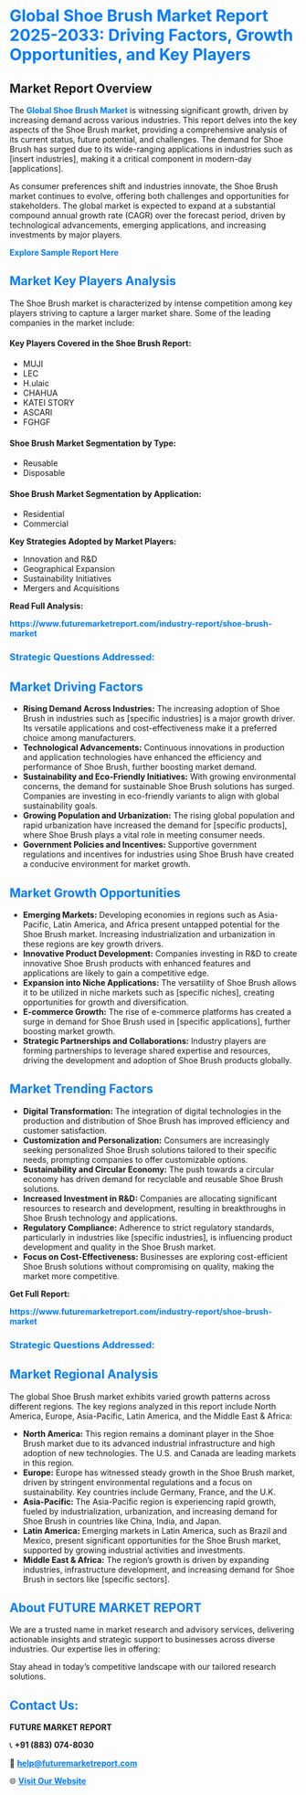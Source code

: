 <h1 style="color: #007BFF;">Global Shoe Brush Market Report 2025-2033: Driving Factors, Growth Opportunities, and Key Players</h1>

<section id="overview">
<h2>Market Report Overview</h2>
<p>The <a href="https://www.futuremarketreport.com/industry-report/shoe-brush-market" style="color: #007BFF; text-decoration: none;"><strong>Global Shoe Brush Market</strong></a> is witnessing significant growth, driven by increasing demand across various industries. This report delves into the key aspects of the Shoe Brush market, providing a comprehensive analysis of its current status, future potential, and challenges. The demand for Shoe Brush has surged due to its wide-ranging applications in industries such as [insert industries], making it a critical component in modern-day [applications].</p>
<p>As consumer preferences shift and industries innovate, the Shoe Brush market continues to evolve, offering both challenges and opportunities for stakeholders. The global market is expected to expand at a substantial compound annual growth rate (CAGR) over the forecast period, driven by technological advancements, emerging applications, and increasing investments by major players.</p>
</section>

<section id="overview">
<p><a href="https://www.futuremarketreport.com/request-sample/reportId=84972" style="color: #007BFF; text-decoration: none;"><strong>Explore Sample Report Here</strong></a></p>
</section>

<section id="key-players">
<h2 style="color: #007BFF;">Market Key Players Analysis</h2>
<p>The Shoe Brush market is characterized by intense competition among key players striving to capture a larger market share. Some of the leading companies in the market include:</p>
<h4>Key Players Covered in the Shoe Brush Report:</h4>
<ul><li>MUJI</li><li>LEC</li><li>H.ulaic</li><li>CHAHUA</li><li>KATEI STORY</li><li>ASCARI</li><li>FGHGF</li></ul>
<h4>Shoe Brush Market Segmentation by Type:</h4>
<ul><li>Reusable</li><li>Disposable</li></ul>

<h4>Shoe Brush Market Segmentation by Application:</h4>
<ul><li>Residential</li><li>Commercial</li></ul>
<p><strong>Key Strategies Adopted by Market Players:</strong></p>
<ul>
<li>Innovation and R&D</li>
<li>Geographical Expansion</li>
<li>Sustainability Initiatives</li>
<li>Mergers and Acquisitions</li>
</ul>
</section>

<section>
<p><strong>Read Full Analysis: </strong></p><a href="https://www.futuremarketreport.com/industry-report/shoe-brush-market" style="color: #007BFF; text-decoration: none;"><strong>https://www.futuremarketreport.com/industry-report/shoe-brush-market</strong></a>
<h3 style="color: #007BFF;">Strategic Questions Addressed:</h3>
</section>

<section id="driving-factors">
<h2 style="color: #007BFF;">Market Driving Factors</h2>
<ul>
<li><strong>Rising Demand Across Industries:</strong> The increasing adoption of Shoe Brush in industries such as [specific industries] is a major growth driver. Its versatile applications and cost-effectiveness make it a preferred choice among manufacturers.</li>
<li><strong>Technological Advancements:</strong> Continuous innovations in production and application technologies have enhanced the efficiency and performance of Shoe Brush, further boosting market demand.</li>
<li><strong>Sustainability and Eco-Friendly Initiatives:</strong> With growing environmental concerns, the demand for sustainable Shoe Brush solutions has surged. Companies are investing in eco-friendly variants to align with global sustainability goals.</li>
<li><strong>Growing Population and Urbanization:</strong> The rising global population and rapid urbanization have increased the demand for [specific products], where Shoe Brush plays a vital role in meeting consumer needs.</li>
<li><strong>Government Policies and Incentives:</strong> Supportive government regulations and incentives for industries using Shoe Brush have created a conducive environment for market growth.</li>
</ul>
</section>

<section id="growth-opportunities">
<h2 style="color: #007BFF;">Market Growth Opportunities</h2>
<ul>
<li><strong>Emerging Markets:</strong> Developing economies in regions such as Asia-Pacific, Latin America, and Africa present untapped potential for the Shoe Brush market. Increasing industrialization and urbanization in these regions are key growth drivers.</li>
<li><strong>Innovative Product Development:</strong> Companies investing in R&D to create innovative Shoe Brush products with enhanced features and applications are likely to gain a competitive edge.</li>
<li><strong>Expansion into Niche Applications:</strong> The versatility of Shoe Brush allows it to be utilized in niche markets such as [specific niches], creating opportunities for growth and diversification.</li>
<li><strong>E-commerce Growth:</strong> The rise of e-commerce platforms has created a surge in demand for Shoe Brush used in [specific applications], further boosting market growth.</li>
<li><strong>Strategic Partnerships and Collaborations:</strong> Industry players are forming partnerships to leverage shared expertise and resources, driving the development and adoption of Shoe Brush products globally.</li>
</ul>
</section>

<section id="trending-factors">
<h2 style="color: #007BFF;">Market Trending Factors</h2>
<ul>
<li><strong>Digital Transformation:</strong> The integration of digital technologies in the production and distribution of Shoe Brush has improved efficiency and customer satisfaction.</li>
<li><strong>Customization and Personalization:</strong> Consumers are increasingly seeking personalized Shoe Brush solutions tailored to their specific needs, prompting companies to offer customizable options.</li>
<li><strong>Sustainability and Circular Economy:</strong> The push towards a circular economy has driven demand for recyclable and reusable Shoe Brush solutions.</li>
<li><strong>Increased Investment in R&D:</strong> Companies are allocating significant resources to research and development, resulting in breakthroughs in Shoe Brush technology and applications.</li>
<li><strong>Regulatory Compliance:</strong> Adherence to strict regulatory standards, particularly in industries like [specific industries], is influencing product development and quality in the Shoe Brush market.</li>
<li><strong>Focus on Cost-Effectiveness:</strong> Businesses are exploring cost-efficient Shoe Brush solutions without compromising on quality, making the market more competitive.</li>
</ul>
</section>

<section>
<p><strong>Get Full Report: </strong></p><a href="https://www.futuremarketreport.com/industry-report/shoe-brush-market" style="color: #007BFF; text-decoration: none;"><strong>https://www.futuremarketreport.com/industry-report/shoe-brush-market</strong></a>
<h3 style="color: #007BFF;">Strategic Questions Addressed:</h3>
</section>


<section id="regional-analysis">
<h2 style="color: #007BFF;">Market Regional Analysis</h2>
<p>The global Shoe Brush market exhibits varied growth patterns across different regions. The key regions analyzed in this report include North America, Europe, Asia-Pacific, Latin America, and the Middle East & Africa:</p>
<ul>
<li><strong>North America:</strong> This region remains a dominant player in the Shoe Brush market due to its advanced industrial infrastructure and high adoption of new technologies. The U.S. and Canada are leading markets in this region.</li>
<li><strong>Europe:</strong> Europe has witnessed steady growth in the Shoe Brush market, driven by stringent environmental regulations and a focus on sustainability. Key countries include Germany, France, and the U.K.</li>
<li><strong>Asia-Pacific:</strong> The Asia-Pacific region is experiencing rapid growth, fueled by industrialization, urbanization, and increasing demand for Shoe Brush in countries like China, India, and Japan.</li>
<li><strong>Latin America:</strong> Emerging markets in Latin America, such as Brazil and Mexico, present significant opportunities for the Shoe Brush market, supported by growing industrial activities and investments.</li>
<li><strong>Middle East & Africa:</strong> The region’s growth is driven by expanding industries, infrastructure development, and increasing demand for Shoe Brush in sectors like [specific sectors].</li>
</ul>
</section>

<footer>
<h2 style="color: #007BFF;">About FUTURE MARKET REPORT</h2>
<p>We are a trusted name in market research and advisory services, delivering actionable insights and strategic support to businesses across diverse industries. Our expertise lies in offering:</p>

<p>Stay ahead in today’s competitive landscape with our tailored research solutions.</p>

<h2 style="color: #007BFF;">Contact Us:</h2>
<p><strong>FUTURE MARKET REPORT</strong></p>
<p>📞 <strong>+91 (883) 074-8030</strong></p>
<p>📧 <strong><a href="mailto:help@futuremarketreport.com" style="color: #007BFF;">help@futuremarketreport.com</a></strong></p>
<p>🌐 <strong><a href="https://www.futuremarketreport.com/" style="color: #007BFF;">Visit Our Website</a></strong></p>
</footer>